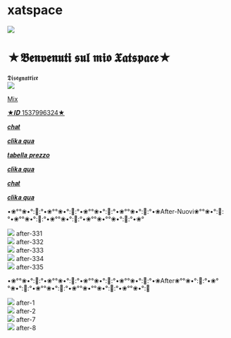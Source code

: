 # xatspace<div id="NotAllowedme">
</style>
<div id="NotAllowedme">
<div id="jd-main"> 
<div id="-jd_1"> 
<div id="-jd_2"> 
<div class="jd-app"> 
<div class="jd-header"> 
<div class="jd-btn"> 

</div> 
<div class="jd-banner"> 
<img src="https://i.postimg.cc/9ff5yJDv/WUN2jyt6w3p-I.gif" /> 

</div> 
<div class="jd-container"> 
<h1>★𝕭𝖊𝖓𝖛𝖊𝖓𝖚𝖙𝖎 𝖘𝖚𝖑 𝖒𝖎𝖔 𝖃𝖆𝖙𝖘𝖕𝖆𝖈𝖊★</h1> 
<span class="jd-txt">𝕯𝖎𝖘𝖊𝖌𝖓𝖆𝖙𝖗𝖎𝖈𝖊</span> 
</div> 
<div class="jd-bottom"> 
<div class="jd-container"> 
<div class="jd-user"> 
<img src="https://i.postimg.cc/8zpPndFb/anigif.gif" /> 

</div> 
<div class="jd-navigator"> 
<a class="jd-btn-nav" href="https://xat.me/denisdolce">

<span>Mix</span> 
<p>★𝑰𝑫 1537996324★</p> 
</a> 
<a class="jd-btn-nav" href="https://xat.com/radiojukeboxforever">

<span>𝒄𝒉𝒂𝒕</span> 
<p>𝒄𝒍𝒊𝒌𝒂 𝒒𝒖𝒂</p>
<a class="jd-btn-nav" href="https://img.xatblog.net/image/ktUO3kmorl5.png"> 

<span>𝒕𝒂𝒃𝒆𝒍𝒍𝒂 𝒑𝒓𝒆𝒛𝒛𝒐 </span> 
<p>𝒄𝒍𝒊𝒌𝒂 𝒒𝒖𝒂</p> 
</a> 
<a class="jd-btn-nav" href="href">

<span>𝒄𝒉𝒂𝒕</span> 
<p>𝒄𝒍𝒊𝒌𝒂 𝒒𝒖𝒂</p> 
</a> 
</div> 
</div> 
</div> 
</div> 
<div class="jd-content"> 


•❀°°❀•°:🎀:°•❀°°❀•°:🎀:°•❀°°❀•°:🎀:°•❀°°❀•°:🎀:°•❀After-Nuovi❀°°❀•°:🎀:°•❀°°❀•°:🎀:°•❀°°❀•°:🎀:°•❀°°❀•°°❀•°:🎀:°•❀°

<div class="jd-box"> 
<img src="https://i.postimg.cc/1XxDPF0T/anigif331.gif" /> 
<span>after-331</span> 
</div> 
<div class="jd-box"> 
<img src="https://i.postimg.cc/bYmcQ7Pd/anigif332.gif" /> 
<span>after-332</span> 
</div> 
<div class="jd-box"> 
<img src="https://i.postimg.cc/rF07f2zw/anigif333.gif" /> 
<span>after-333</span> 
</div> 
<div class="jd-box"> 
<img src="https://i.postimg.cc/kXhCdkYL/anigif334.gif" /> 
<span>after-334</span> 
</div> 
<div class="jd-box"> 
<img src="https://i.postimg.cc/kGnXxX7G/anigif335.gif" /> 
<span>after-335</span> 
</div> 



•❀°°❀•°:🎀:°•❀°°❀•°:🎀:°•❀°°❀•°:🎀:°•❀°°❀•°:🎀:°•❀After❀°°❀•°:🎀:°•❀°°❀•°:🎀:°•❀°°❀•°:🎀:°•❀°°❀•°°❀•°:🎀:°•❀°°❀•°:🎀


<div class="jd-box"> 
<img src="https://i.postimg.cc/KvHK8jHP/anigif.gif" /> 
<span>after-1</span> 
</div> 
<div class="jd-box"> 
<img src="https://i.postimg.cc/Gpjq9zrj/anigif.gif" /> 
<span>after-2</span> 
</div> 
<div class="jd-box"> 
<img src="https://i.postimg.cc/wBKWmmjr/anigif.gif" /> 
<span>after-7</span> 
</div> 
<div class="jd-box"> 
<img src="https://i.postimg.cc/SRq9MyNJ/anigif.gif" /> 
<span>after-8</span> 
</div> 




